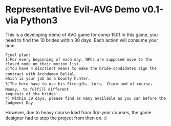 
# Representative Evil-AVG Demo v0.1-via Python3
This is a developing demo of AVG game for comp 1501.In this game, you need to find the 10 brides within 30 days. Each action will consume your time. 
		  
			
	Final plan:
	1)For every beginning of each day, NPCs are supposed move to the closed node on their motion list.
	2)You have 4 disctinct means to make the bride-candidates sign the contract with Archdemon Belial，
	which is your job as a bounty hunter.
	3)The hero have to use his Strength， Lore， Charm and of course， Money， to fulfill different 
	requests of the brides'.
	4) Within 30 days, please find as many available as you can before the Judgment Day.
    
 
However, due to heavy course load from 3rd-year courses, the game designer had to stop the project from then on.  :(
	
